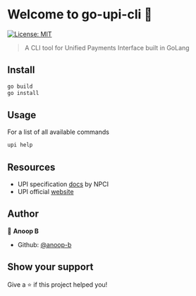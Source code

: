 # Welcome to go-upi-cli 👋

[![License: MIT](https://img.shields.io/badge/License-MIT-yellow.svg)](#)

> A CLI tool for Unified Payments Interface built in GoLang

## Install

```sh
go build
go install
```

## Usage

For a list of all available commands

```sh
upi help
```
## Resources
- UPI specification [docs](https://www.npci.org.in/sites/default/files/UPI%20Linking%20Specs_ver%201.6.pdf) by NPCI
- UPI official [website](https://www.npci.org.in/product-overview/upi-product-overview)

## Author

👤 **Anoop B**

- Github: [@anoop-b](https://github.com/anoop-b)

## Show your support

Give a ⭐️ if this project helped you!